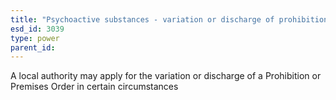```yaml
---
title: "Psychoactive substances - variation or discharge of prohibition or premises orders"
esd_id: 3039
type: power
parent_id:  
---
```


A local authority may apply for the variation or discharge of a Prohibition or Premises Order in certain circumstances

